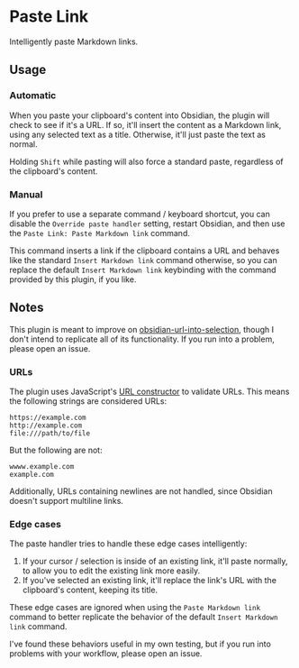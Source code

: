 # Paste Link

Intelligently paste Markdown links.

## Usage

### Automatic

When you paste your clipboard's content into Obsidian, the plugin will check to see if it's a URL. If so, it'll insert the content as a Markdown link, using any selected text as a title. Otherwise, it'll just paste the text as normal.

Holding `Shift` while pasting will also force a standard paste, regardless of the clipboard's content.

### Manual

If you prefer to use a separate command / keyboard shortcut, you can disable the `Override paste handler` setting, restart Obsidian, and then use the `Paste Link: Paste Markdown link` command.

This command inserts a link if the clipboard contains a URL and behaves like the standard `Insert Markdown link` command otherwise, so you can replace the default `Insert Markdown link` keybinding with the command provided by this plugin, if you like.

## Notes

This plugin is meant to improve on [obsidian-url-into-selection](https://github.com/denolehov/obsidian-url-into-selection), though I don't intend to replicate all of its functionality. If you run into a problem, please open an issue.

### URLs

The plugin uses JavaScript's [URL constructor](https://developer.mozilla.org/en-US/docs/Web/API/URL/URL) to validate URLs. This means the following strings are considered URLs:

```
https://example.com
http://example.com
file:///path/to/file
```

But the following are not:

```
wwww.example.com
example.com
```

Additionally, URLs containing newlines are not handled, since Obsidian doesn't support multiline links.

### Edge cases

The paste handler tries to handle these edge cases intelligently:

1. If your cursor / selection is inside of an existing link, it'll paste normally, to allow you to edit the existing link more easily.
2. If you've selected an existing link, it'll replace the link's URL with the clipboard's content, keeping its title.

These edge cases are ignored when using the `Paste Markdown link` command to better replicate the behavior of the default `Insert Markdown link` command.

I've found these behaviors useful in my own testing, but if you run into problems with your workflow, please open an issue.
